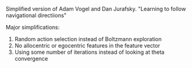 Simplified version of Adam Vogel and Dan Jurafsky. "Learning to follow navigational directiions"

Major simplifications:
1) Random action selection instead of Boltzmann exploration
2) No allocentric or egocentric features in the feature vector
3) Using some number of iterations instead of looking at theta convergence
